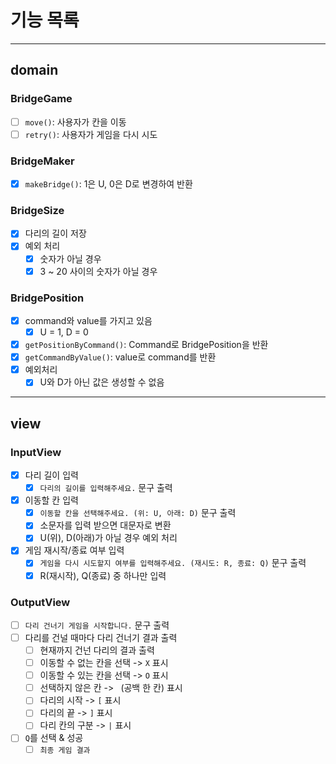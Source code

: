 # 기능 목록

---

## domain
### BridgeGame
- [ ] `move()`: 사용자가 칸을 이동
- [ ] `retry()`: 사용자가 게임을 다시 시도

### BridgeMaker
- [x] `makeBridge()`: 1은 U, 0은 D로 변경하여 반환

### BridgeSize
- [x] 다리의 길이 저장
- [x] 예외 처리
  - [x] 숫자가 아닐 경우
  - [x] 3 ~ 20 사이의 숫자가 아닐 경우

### BridgePosition
- [x] command와 value를 가지고 있음
  - [x] U = 1, D = 0
- [x] `getPositionByCommand()`: Command로 BridgePosition을 반환
- [x] `getCommandByValue()`: value로 command를 반환
- [x] 예외처리
  - [x] U와 D가 아닌 값은 생성할 수 없음
---
## view
### InputView
- [x] 다리 길이 입력
  - [x] `다리의 길이를 입력해주세요.` 문구 출력
- [x] 이동할 칸 입력
  - [x] `이동할 칸을 선택해주세요. (위: U, 아래: D)` 문구 출력
  - [x] 소문자를 입력 받으면 대문자로 변환
  - [x] U(위), D(아래)가 아닐 경우 예외 처리
- [x] 게임 재시작/종료 여부 입력
  - [x] `게임을 다시 시도할지 여부를 입력해주세요. (재시도: R, 종료: Q)` 문구 출력
  - [x] R(재시작), Q(종료) 중 하나만 입력
  
### OutputView
- [ ] `다리 건너기 게임을 시작합니다.` 문구 출력
- [ ] 다리를 건널 때마다 다리 건너기 결과 출력
  - [ ] 현재까지 건넌 다리의 결과 출력
  - [ ] 이동할 수 없는 칸을 선택 -> `X` 표시
  - [ ] 이동할 수 있는 칸을 선택 -> `O` 표시
  - [ ] 선택하지 않은 칸 -> ` `(공백 한 칸) 표시
  - [ ] 다리의 시작 -> `[` 표시
  - [ ] 다리의 끝 -> `]` 표시
  - [ ] 다리 칸의 구분 -> `|` 표시
- [ ] `Q`를 선택 & 성공
  - [ ] `최종 게임 결과`